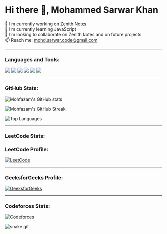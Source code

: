 # Hi there 👋, Mohammed Sarwar Khan

🔭 I’m currently working on Zenith Notes  
🌱 I’m currently learning JavaScript  
👯 I’m looking to collaborate on Zenith Notes and on future projects  
📫 Reach me: mohd.sarwar.code@gmail.com  

---

### Languages and Tools:
<p align="left">
  <img src="https://img.shields.io/badge/C++-00599C?style=for-the-badge&logo=c%2B%2B&logoColor=white" />
  <img src="https://img.shields.io/badge/JavaScript-F7DF1E?style=for-the-badge&logo=javascript&logoColor=black" />
  <img src="https://img.shields.io/badge/HTML5-E34F26?style=for-the-badge&logo=html5&logoColor=white" />
  <img src="https://img.shields.io/badge/CSS3-1572B6?style=for-the-badge&logo=css3&logoColor=white" />
  <img src="https://img.shields.io/badge/React-61DAFB?style=for-the-badge&logo=react&logoColor=black" />
  <img src="https://img.shields.io/badge/Git-F05032?style=for-the-badge&logo=git&logoColor=white" />
</p>

---

### GitHub Stats:
<p align="left">
  <img src="https://github-readme-stats.vercel.app/api?username=mohfazam&show_icons=true&theme=tokyonight" alt="Mohfazam's GitHub stats" />
</p>
<p align="left">
  <img src="https://github-readme-streak-stats.herokuapp.com/?user=mohfazam&theme=tokyonight" alt="Mohfazam's GitHub Streak" />
</p>
<p align="left">
  <img src="https://github-readme-stats.vercel.app/api/top-langs/?username=mohfazam&layout=compact&theme=tokyonight" alt="Top Languages" />
</p>

---

### LeetCode Stats:
### LeetCode Profile:
[![LeetCode](https://img.shields.io/badge/-LeetCode-FFA116?style=for-the-badge&logo=LeetCode&logoColor=black)](https://leetcode.com/Mohfazam)


---

### GeeksforGeeks Profile:
[![GeeksforGeeks](https://img.shields.io/badge/-GeeksforGeeks-green?style=for-the-badge&logo=GeeksforGeeks&logoColor=white)](https://auth.geeksforgeeks.org/user/Mohfazam/profile)

---

### Codeforces Stats:
![Codeforces](https://img.shields.io/badge/Codeforces-Mohfazam-blue?style=for-the-badge&logo=codeforces&logoColor=white)

![snake gif](https://github.com/Mohfazam/Mohfazam/blob/output/github-contribution-grid-snake.svg)


